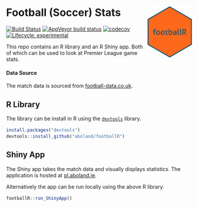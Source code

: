 
<!-- README.md is generated from README.Rmd. Please edit that file -->

# Football (Soccer) Stats <a href='http://github.aboland.ie/footballR/'><img src='man/figures/footballR.png' align="right" height="139" /></a>

<!-- badges: start -->

[![Build
Status](https://travis-ci.org/aboland/footballR.svg?branch=master)](https://travis-ci.org/aboland/footballR)
[![AppVeyor build
status](https://ci.appveyor.com/api/projects/status/github/aboland/footballR?branch=master&svg=true)](https://ci.appveyor.com/project/aboland/footballR)
[![codecov](https://codecov.io/gh/aboland/footballR/branch/master/graph/badge.svg)](https://codecov.io/gh/aboland/footballR)
[![Lifecycle:
experimental](https://img.shields.io/badge/lifecycle-experimental-orange.svg)](https://www.tidyverse.org/lifecycle/#experimental)
<!-- [![CRAN status](https://www.r-pkg.org/badges/version/footballR)](https://CRAN.R-project.org/package=footballR) -->
<!-- badges: end -->

This repo contains an R library and an R Shiny app. Both of which can be
used to look at Premier League game stats.

#### Data Source

The match data is sourced from
[football-data.co.uk](http://www.football-data.co.uk).

## R Library

The library can be install in R using the
[`devtools`](https://devtools.r-lib.org/) library.

``` r
install.packages("devtools")
devtools::install_github("aboland/footballR")
```

## Shiny App

The Shiny app takes the match data and visually displays statistics. The
application is hosted at [pl.aboland.ie](http://pl.aboland.ie/).

Alternatively the app can be run locally using the above R library.

``` r
footballR::run_ShinyApp()
```
